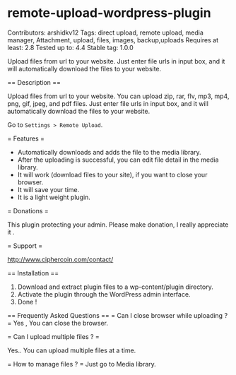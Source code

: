 # remote-upload-wordpress-plugin

Contributors: arshidkv12
Tags:  direct upload, remote upload, media manager, Attachment, upload, files, images, backup,uploads
Requires at least: 2.8
Tested up to: 4.4
Stable tag: 1.0.0

Upload files from url to your website. Just enter file urls in input box, and it will automatically download the files to your website.  
  

== Description ==

Upload files from url to your website. You can upload zip, rar, flv, mp3, mp4, png, gif, jpeg, and pdf files. Just enter file urls in input box, and it will automatically download the files to your website.  

Go to `Settings > Remote Upload`. 


= Features =

* Automatically downloads and adds the file to the media library.
* After the uploading is successful, you can edit  file detail in the media library.
* It will work (download files to your site), if you want to close your browser. 
* It will save your time. 
* It is a light weight plugin. 

= Donations =

This plugin protecting your admin. Please make donation, I really appreciate it .

= Support =

http://www.ciphercoin.com/contact/


== Installation ==

1. Download and extract plugin files to a wp-content/plugin directory.
2. Activate the plugin through the WordPress admin interface.
3. Done !

== Frequently Asked Questions ==
= Can I close browser while uploading ? = 
Yes , You can close the browser. 

= Can I upload multiple files ? =

Yes.. You can upload multiple files at a time.  

= How to manage files ? =
Just go to Media library.



